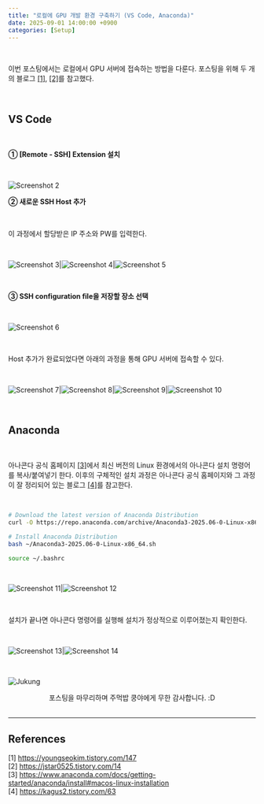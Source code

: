 ```yaml
---
title: "로컬에 GPU 개발 환경 구축하기 (VS Code, Anaconda)"
date: 2025-09-01 14:00:00 +0900
categories: [Setup]
---
```


&nbsp;

이번 포스팅에서는 로컬에서 GPU 서버에 접속하는 방법을 다룬다. 포스팅을 위해 두 개의 블로그 [[1]](<https://youngseokim.tistory.com/147>), [[2]](<https://jstar0525.tistory.com/14>)를 참고했다.

<br>

## VS Code

<br>

**① [Remote - SSH] Extension 설치**

<br>

![Screenshot 2](/assets/img/2025-09-01/server-setup-2.png)

**② 새로운 SSH Host 추가**

<br>

이 과정에서 할당받은 IP 주소와 PW를 입력한다.

<br>

![Screenshot 3](/assets/img/2025-09-01/server-setup-3.png)|![Screenshot 4](/assets/img/2025-09-01/server-setup-4.png)|![Screenshot 5](/assets/img/2025-09-01/server-setup-5.png)

<br>

**③ SSH configuration file을 저장할 장소 선택**

<br>

![Screenshot 6](/assets/img/2025-09-01/server-setup-6.png)

<br>

Host 추가가 완료되었다면 아래의 과정을 통해 GPU 서버에 접속할 수 있다.

<br>

![Screenshot 7](/assets/img/2025-09-01/server-setup-7.png)|![Screenshot 8](/assets/img/2025-09-01/server-setup-8.png)|![Screenshot 9](/assets/img/2025-09-01/server-setup-9.png)|![Screenshot 10](/assets/img/2025-09-01/server-setup-10.png)


<br>

## Anaconda

<br>

아나콘다 공식 홈페이지 [[3]](<https://www.anaconda.com/docs/getting-started/anaconda/install#macos-linux-installation>)에서 최신 버전의 Linux 환경에서의 아나콘다 설치 명령어를 복사/붙여넣기 한다. 이후의 구체적인 설치 과정은 아나콘다 공식 홈페이지와 그 과정이 잘 정리되어 있는 블로그 [[4]](<https://kagus2.tistory.com/63>)를 참고한다.

<br>

```bash
# Download the latest version of Anaconda Distribution
curl -O https://repo.anaconda.com/archive/Anaconda3-2025.06-0-Linux-x86_64.sh

# Install Anaconda Distribution
bash ~/Anaconda3-2025.06-0-Linux-x86_64.sh

source ~/.bashrc
```

<br>

![Screenshot 11](/assets/img/2025-09-01/anaconda-installation-1.png)|![Screenshot 12](/assets/img/2025-09-01/anaconda-installation-2.png)

<br>

설치가 끝나면 아나콘다 명령어를 실행해 설치가 정상적으로 이루어졌는지 확인한다.

<br>

![Screenshot 13](/assets/img/2025-09-01/anaconda-installation-3.png)|![Screenshot 14](/assets/img/2025-09-01/anaconda-installation-4.png)

<br>

![Jukung](/assets/img/2025-09-01/jukung.png)

<center>
포스팅을 마무리하며 주먹밥 쿵야에게 무한 감사합니다. :D
</center>

<br>

---

## References
[1] <https://youngseokim.tistory.com/147>  
[2] <https://jstar0525.tistory.com/14>  
[3] <https://www.anaconda.com/docs/getting-started/anaconda/install#macos-linux-installation>  
[4] <https://kagus2.tistory.com/63>